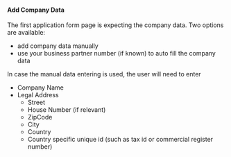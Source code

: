 #### Add Company Data

The first application form page is expecting the company data.
Two options are available:
- add company data manually
- use your business partner number (if known) to auto fill the company data

In case the manual data entering is used, the user will need to enter
- Company Name
- Legal Address
	- Street
	- House Number (if relevant)
	- ZipCode
	- City
	- Country
	- Country specific unique id (such as tax id or commercial register number)
